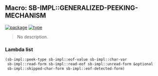 ## Macro: SB-IMPL::GENERALIZED-PEEKING-MECHANISM
[![package](https://img.shields.io/badge/Package-SB--IMPL-5f9ea0.svg?style=social&colorA=999999)](../) [![type](https://img.shields.io/badge/Type-Macro-5f9ea0.svg?style=social&colorA=999999)](../#macro) 

> No description.

### Lambda list
```cl
(sb-impl::peek-type sb-impl::eof-value sb-impl::char-var
 sb-impl::read-form sb-impl::read-eof sb-impl::unread-form &optional
 sb-impl::skipped-char-form sb-impl::eof-detected-form)
```
